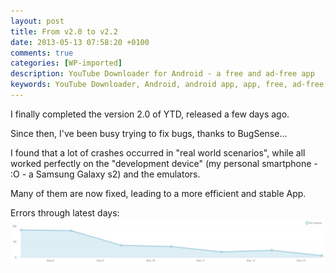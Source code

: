 ```yaml
---
layout: post
title: From v2.0 to v2.2
date: 2013-05-13 07:58:20 +0100
comments: true
categories: [WP-imported]
description: YouTube Downloader for Android - a free and ad-free app
keywords: YouTube Downloader, Android, android app, app, free, ad-free, no ads, dentex, video, YouTube, downloader
---
```


I finally completed the version 2.0 of YTD, released a few days ago.

Since then, I've been busy trying to fix bugs, thanks to BugSense...

I found that a lot of crashes occurred in "real world scenarios", while all worked perfectly on the "development device" (my personal smartphone - :O - a Samsung Galaxy s2) and the emulators. 

Many of them are now fixed, leading to a more efficient and stable App.

Errors through latest days:
![Errors through latest days](../images/others/bs_errors.jpg)
